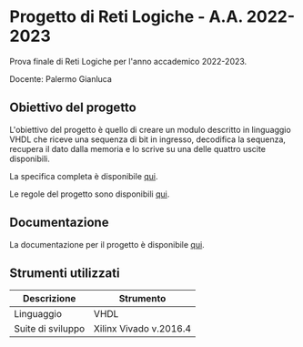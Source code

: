 # Progetto di Reti Logiche - A.A. 2022-2023


Prova finale di Reti Logiche per l'anno accademico 2022-2023.

Docente: Palermo Gianluca


## Obiettivo del progetto

L'obiettivo del progetto è quello di creare un modulo descritto in linguaggio VHDL che riceve una sequenza di bit in ingresso, decodifica la sequenza, recupera il dato dalla memoria e lo scrive su una delle quattro uscite disponibili.

La specifica completa è disponibile [qui](https://github.com/ale-polimi/progetto-RL-2022-2023/blob/main/documents/PFRL_Specifica_22_23.pdf).

Le regole del progetto sono disponibili [qui](https://github.com/ale-polimi/progetto-RL-2022-2023/blob/main/documents/PFRL_Regole_22_23.pdf).

## Documentazione

La documentazione per il progetto è disponibile [qui](https://github.com/ale-polimi/progetto-RL-2022-2023/blob/main/documents/Documentazione_Progetto_RL_2022_2023.pdf).

## Strumenti utilizzati

| Descrizione       | Strumento              |
|-------------------|------------------------|
| Linguaggio        | VHDL                   |
| Suite di sviluppo | Xilinx Vivado v.2016.4 |
